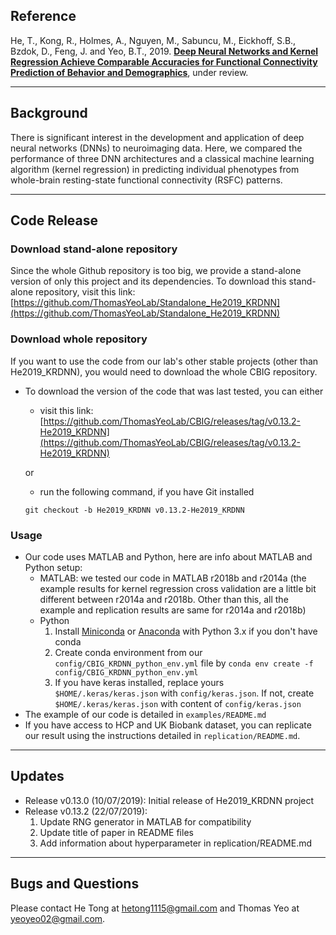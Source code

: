 ## Reference

He, T., Kong, R., Holmes, A., Nguyen, M., Sabuncu, M., Eickhoff, S.B., Bzdok, D., Feng, J. and Yeo, B.T., 2019. [**Deep Neural Networks and Kernel Regression Achieve Comparable Accuracies for Functional Connectivity Prediction of Behavior and Demographics**](https://www.biorxiv.org/content/10.1101/473603v1), under review.

----
## Background

There is significant interest in the development and application of deep neural networks (DNNs) to neuroimaging data. Here, we compared the performance of three DNN architectures and a classical machine learning algorithm (kernel regression) in predicting individual phenotypes from whole-brain resting-state functional connectivity (RSFC) patterns.

----

## Code Release
### Download stand-alone repository
Since the whole Github repository is too big, we provide a stand-alone version of only this project and its dependencies. To download this stand-alone repository, visit this link: [https://github.com/ThomasYeoLab/Standalone_He2019_KRDNN](https://github.com/ThomasYeoLab/Standalone_He2019_KRDNN)

### Download whole repository
If you want to use the code from our lab's other stable projects (other than He2019_KRDNN), you would need to download the whole CBIG repository.

- To download the version of the code that was last tested, you can either

    - visit this link:
    [https://github.com/ThomasYeoLab/CBIG/releases/tag/v0.13.2-He2019_KRDNN](https://github.com/ThomasYeoLab/CBIG/releases/tag/v0.13.2-He2019_KRDNN)

    or

    - run the following command, if you have Git installed
 
    ```
    git checkout -b He2019_KRDNN v0.13.2-He2019_KRDNN
    ```

### Usage
- Our code uses MATLAB and Python, here are info about MATLAB and Python setup:
	- MATLAB: we tested our code in MATLAB r2018b and r2014a (the example results for kernel regression cross validation are a little bit different between r2014a and r2018b. Other than this, all the example and replication results are same for r2014a and r2018b)
	- Python
		1. Install [Miniconda](https://docs.conda.io/en/latest/miniconda.html) or [Anaconda](https://www.anaconda.com/distribution/#download-section) with Python 3.x if you don't have conda
		2. Create conda environment from our `config/CBIG_KRDNN_python_env.yml` file by `conda env create -f config/CBIG_KRDNN_python_env.yml`
		3. If you have keras installed, replace yours `$HOME/.keras/keras.json` with `config/keras.json`. If not, create `$HOME/.keras/keras.json` with content of `config/keras.json`
- The example of our code is detailed in `examples/README.md`
- If you have access to HCP and UK Biobank dataset, you can replicate our result using the instructions detailed in `replication/README.md`.


----

## Updates
- Release v0.13.0 (10/07/2019): Initial release of He2019_KRDNN project
- Release v0.13.2 (22/07/2019):
    1. Update RNG generator in MATLAB for compatibility
    2. Update title of paper in README files
    3. Add information about hyperparameter in replication/README.md

----

## Bugs and Questions

Please contact He Tong at hetong1115@gmail.com and Thomas Yeo at yeoyeo02@gmail.com.

